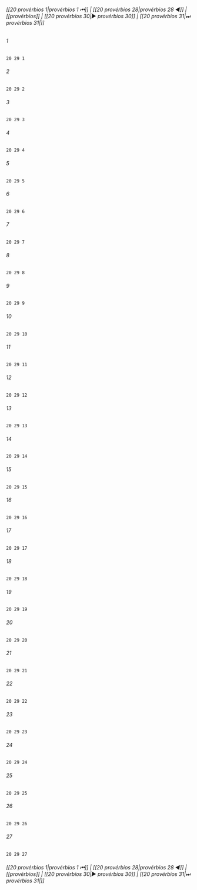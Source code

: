 
###### [[20 provérbios 1|provérbios 1 ⏮]] | [[20 provérbios 28|provérbios 28 ◀]] | [[provérbios]] | [[20 provérbios 30|▶ provérbios 30]] | [[20 provérbios 31|⏭ provérbios 31|]]

###### 1
``` verse
20 29 1 
```
###### 2
``` verse
20 29 2 
```
###### 3
``` verse
20 29 3 
```
###### 4
``` verse
20 29 4 
```
###### 5
``` verse
20 29 5 
```
###### 6
``` verse
20 29 6 
```
###### 7
``` verse
20 29 7 
```
###### 8
``` verse
20 29 8 
```
###### 9
``` verse
20 29 9 
```
###### 10
``` verse
20 29 10 
```
###### 11
``` verse
20 29 11 
```
###### 12
``` verse
20 29 12 
```
###### 13
``` verse
20 29 13 
```
###### 14
``` verse
20 29 14 
```
###### 15
``` verse
20 29 15 
```
###### 16
``` verse
20 29 16 
```
###### 17
``` verse
20 29 17 
```
###### 18
``` verse
20 29 18 
```
###### 19
``` verse
20 29 19 
```
###### 20
``` verse
20 29 20 
```
###### 21
``` verse
20 29 21 
```
###### 22
``` verse
20 29 22 
```
###### 23
``` verse
20 29 23 
```
###### 24
``` verse
20 29 24 
```
###### 25
``` verse
20 29 25 
```
###### 26
``` verse
20 29 26 
```
###### 27
``` verse
20 29 27 
```

###### [[20 provérbios 1|provérbios 1 ⏮]] | [[20 provérbios 28|provérbios 28 ◀]] | [[provérbios]] | [[20 provérbios 30|▶ provérbios 30]] | [[20 provérbios 31|⏭ provérbios 31|]]

